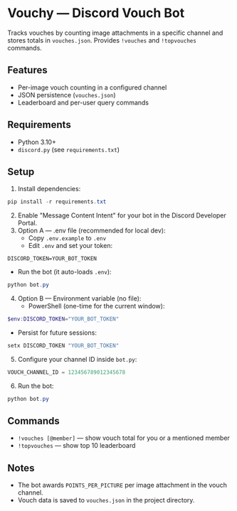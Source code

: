 # Vouchy — Discord Vouch Bot

Tracks vouches by counting image attachments in a specific channel and stores totals in `vouches.json`. Provides `!vouches` and `!topvouches` commands.

## Features
- Per-image vouch counting in a configured channel
- JSON persistence (`vouches.json`)
- Leaderboard and per-user query commands

## Requirements
- Python 3.10+
- `discord.py` (see `requirements.txt`)

## Setup
1. Install dependencies:
```powershell
pip install -r requirements.txt
```
2. Enable "Message Content Intent" for your bot in the Discord Developer Portal.
3. Option A — .env file (recommended for local dev):
   - Copy `.env.example` to `.env`
   - Edit `.env` and set your token:
```env
DISCORD_TOKEN=YOUR_BOT_TOKEN
```
   - Run the bot (it auto-loads `.env`):
```powershell
python bot.py
```
4. Option B — Environment variable (no file):
   - PowerShell (one-time for the current window):
```powershell
$env:DISCORD_TOKEN="YOUR_BOT_TOKEN"
```
   - Persist for future sessions:
```powershell
setx DISCORD_TOKEN "YOUR_BOT_TOKEN"
```
5. Configure your channel ID inside `bot.py`:
```python
VOUCH_CHANNEL_ID = 123456789012345678
```
6. Run the bot:
```powershell
python bot.py
```

## Commands
- `!vouches [@member]` — show vouch total for you or a mentioned member
- `!topvouches` — show top 10 leaderboard

## Notes
- The bot awards `POINTS_PER_PICTURE` per image attachment in the vouch channel.
- Vouch data is saved to `vouches.json` in the project directory.

